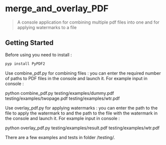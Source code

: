 # merge_and_overlay_PDF
> A console  application for combining multiple pdf files into one and for applying watermarks to a file

## Getting Started
Before using you need to install :

```sh
pyp install PyPDF2
```

Use combine_pdf.py for combining files : you can enter the required number of paths to PDF files in the console and launch it. 
For example input in console : 

python combine_pdf.py testing/examples/dummy.pdf testing/examples/twopage.pdf testing/examples/wtr.pdf


Use overlay_pdf.py for applying watermarks : you can enter the path to the file to apply the watermark to and the path to the file with the watermark in the console and launch it.
For example input in console : 

python overlay_pdf.py testing/examples/result.pdf testing/examples/wtr.pdf 

There are a few examples and tests in folder /testing/.
